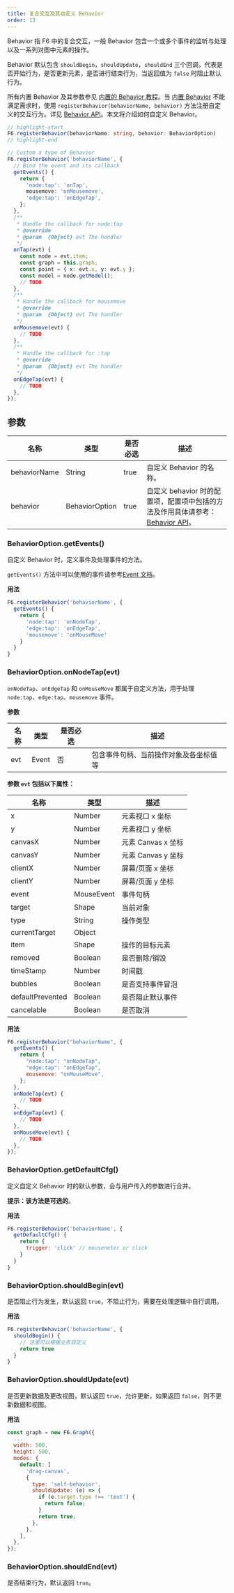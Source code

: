 ```yaml
---
title: 复合交互及其自定义 Behavior
order: 13
---
```


Behavior 指 F6 中的复合交互，一般 Behavior 包含一个或多个事件的监听与处理以及一系列对图中元素的操作。

Behavior 默认包含 `shouldBegin`，`shouldUpdate`，`shouldEnd` 三个回调，代表是否开始行为，是否更新元素，是否进行结束行为，当返回值为 `false` 时阻止默认行为。

所有内置 Behavior 及其参数参见 [内置的 Behavior 教程](/zh/docs/manual/middle/states/defaultBehavior)。当 [内置 Behavior](/zh/docs/manual/middle/states/defaultBehavior) 不能满足需求时，使用 `registerBehavior(behaviorName, behavior)` 方法注册自定义的交互行为。详见 [Behavior API](/zh/docs/api/Behavior)。本文将介绍如何自定义 Behavior。

```ts
// highlight-start
F6.registerBehavior(behaviorName: string, behavior: BehaviorOption)
// highlight-end

// Custom a type of Behavior
F6.registerBehavior('behaviorName', {
  // Bind the event and its callback
  getEvents() {
    return {
      'node:tap': 'onTap',
      mousemove: 'onMousemove',
      'edge:tap': 'onEdgeTap',
    };
  },
  /**
   * Handle the callback for node:tap
   * @override
   * @param  {Object} evt The handler
   */
  onTap(evt) {
    const node = evt.item;
    const graph = this.graph;
    const point = { x: evt.x, y: evt.y };
    const model = node.getModel();
    // TODO
  },
  /**
   * Handle the callback for mousemove
   * @override
   * @param  {Object} evt The handler
   */
  onMousemove(evt) {
    // TODO
  },
  /**
   * Handle the callback for :tap
   * @override
   * @param  {Object} evt The handler
   */
  onEdgeTap(evt) {
    // TODO
  },
});
```

## 参数

| 名称         | 类型           | 是否必选 | 描述                                                                                                    |
| ------------ | -------------- | -------- | ------------------------------------------------------------------------------------------------------- |
| behaviorName | String         | true     | 自定义 Behavior 的名称。                                                                                |
| behavior     | BehaviorOption | true     | 自定义 behavior 时的配置项，配置项中包括的方法及作用具体请参考：[Behavior API](/zh/docs/api/Behavior)。 |

### BehaviorOption.getEvents()

自定义 Behavior 时，定义事件及处理事件的方法。

`getEvents()` 方法中可以使用的事件请参考[Event 文档](/zh/docs/api/Event)。

**用法**

```javascript
F6.registerBehavior('behaviorName', {
  getEvents() {
    return {
      'node:tap': 'onNodeTap',
      'edge:tap': 'onEdgeTap',
      'mousemove': 'onMouseMove'
    }
  }
}
```

### BehaviorOption.onNodeTap(evt)

`onNodeTap`、`onEdgeTap` 和 `onMouseMove` 都属于自定义方法，用于处理 `node:tap`、`edge:tap`、`mousemove` 事件。

**参数**

| 名称 | 类型  | 是否必选 | 描述                                   |
| ---- | ----- | -------- | -------------------------------------- |
| evt  | Event | 否       | 包含事件句柄、当前操作对象及各坐标值等 |

**参数 `evt` 包括以下属性：**

| 名称             | 类型       | 描述               |
| ---------------- | ---------- | ------------------ |
| x                | Number     | 元素视口 x 坐标    |
| y                | Number     | 元素视口 y 坐标    |
| canvasX          | Number     | 元素 Canvas x 坐标 |
| canvasY          | Number     | 元素 Canvas y 坐标 |
| clientX          | Number     | 屏幕/页面 x 坐标   |
| clientY          | Number     | 屏幕/页面 y 坐标   |
| event            | MouseEvent | 事件句柄           |
| target           | Shape      | 当前对象           |
| type             | String     | 操作类型           |
| currentTarget    | Object     |                    |
| item             | Shape      | 操作的目标元素     |
| removed          | Boolean    | 是否删除/销毁      |
| timeStamp        | Number     | 时间戳             |
| bubbles          | Boolean    | 是否支持事件冒泡   |
| defaultPrevented | Boolean    | 是否阻止默认事件   |
| cancelable       | Boolean    | 是否取消           |

**用法**

```javascript
F6.registerBehavior("behaviorName", {
  getEvents() {
    return {
      "node:tap": "onNodeTap",
      "edge:tap": "onEdgeTap",
      mousemove: "onMouseMove",
    };
  },
  onNodeTap(evt) {
    // TODO
  },
  onEdgeTap(evt) {
    // TODO
  },
  onMouseMove(evt) {
    // TODO
  },
});
```

### BehaviorOption.getDefaultCfg()

定义自定义 Behavior 时的默认参数，会与用户传入的参数进行合并。

**提示：该方法是可选的**。

**用法**

```javascript
F6.registerBehavior('behaviorName', {
  getDefaultCfg() {
    return {
      trigger: 'click' // mouseneter or click
    }
  }
}
```

### BehaviorOption.shouldBegin(evt)

是否阻止行为发生，默认返回 `true`，不阻止行为，需要在处理逻辑中自行调用。

**用法**

```javascript
F6.registerBehavior('behaviorName', {
  shouldBegin() {
    // 这里可以根据业务自定义
    return true
  }
}
```

### BehaviorOption.shouldUpdate(evt)

是否更新数据及更改视图，默认返回 `true`，允许更新，如果返回 `false`，则不更新数据和视图。

**用法**

```javascript
const graph = new F6.Graph({
  ...
  width: 500,
  height: 500,
  modes: {
    default: [
      'drag-canvas',
      {
        type: 'self-behavior',
        shouldUpdate: (e) => {
          if (e.target.type !== 'text') {
            return false;
          }
          return true;
        },
      },
    ],
  },
});
```

### BehaviorOption.shouldEnd(evt)

是否结束行为，默认返回 `true`。
